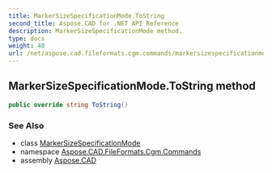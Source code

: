 ```yaml
---
title: MarkerSizeSpecificationMode.ToString
second_title: Aspose.CAD for .NET API Reference
description: MarkerSizeSpecificationMode method. 
type: docs
weight: 40
url: /net/aspose.cad.fileformats.cgm.commands/markersizespecificationmode/tostring/
---
```

## MarkerSizeSpecificationMode.ToString method

```csharp
public override string ToString()
```

### See Also

* class [MarkerSizeSpecificationMode](../)
* namespace [Aspose.CAD.FileFormats.Cgm.Commands](../../markersizespecificationmode/)
* assembly [Aspose.CAD](../../../)


